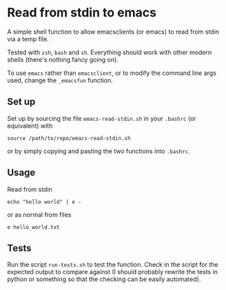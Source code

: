 

Read from stdin to emacs
=========

A simple shell function to allow emacsclients (or emacs) to read from stdin via a temp file.

Tested with `zsh`, `bash` and `sh`. Everything should work with other modern shells (there's nothing fancy going on).

To use `emacs` rather than `emacsclient`, or to modify the command line args used, change the `_emacsfun` function.


Set up
----

Set up by sourcing the file `emacs-read-stdin.sh` in your `.bashrc` (or equivalent) with

    source /path/to/repo/emacs-read-stdin.sh

or by simply copying and pasting the two functions into `.bashrc`.

Usage
----

Read from stdin

    echo "hello world" | e -

or as normal from files

    e hello_world.txt

Tests
------

Run the script `run-tests.sh` to test the function. Check in the script for the expected output to compare against (I should probably rewrite the tests in python or something so that the checking can be easily automated).
